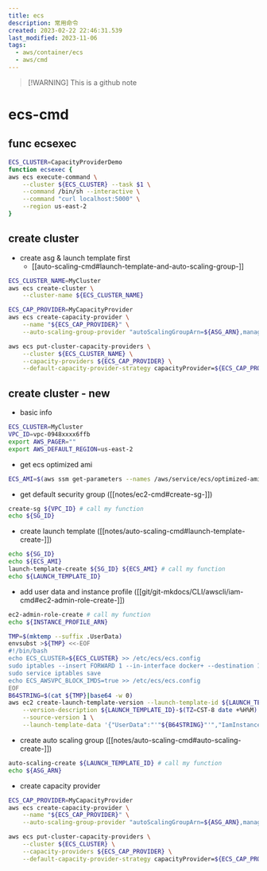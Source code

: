 ```yaml
---
title: ecs
description: 常用命令
created: 2023-02-22 22:46:31.539
last_modified: 2023-11-06
tags:
  - aws/container/ecs
  - aws/cmd
---
```

> [!WARNING] This is a github note
# ecs-cmd

## func ecsexec

```sh
ECS_CLUSTER=CapacityProviderDemo
function ecsexec {
aws ecs execute-command \
    --cluster ${ECS_CLUSTER} --task $1 \
    --command /bin/sh --interactive \
    --command "curl localhost:5000" \
    --region us-east-2 
}
```

## create cluster

- create asg & launch template first
    - [[auto-scaling-cmd#launch-template-and-auto-scaling-group-]]

```sh
ECS_CLUSTER_NAME=MyCluster
aws ecs create-cluster \
    --cluster-name ${ECS_CLUSTER_NAME}

ECS_CAP_PROVIDER=MyCapacityProvider
aws ecs create-capacity-provider \
    --name "${ECS_CAP_PROVIDER}" \
    --auto-scaling-group-provider "autoScalingGroupArn=${ASG_ARN},managedScaling={status=ENABLED,targetCapacity=10}"

aws ecs put-cluster-capacity-providers \
    --cluster ${ECS_CLUSTER_NAME} \
    --capacity-providers ${ECS_CAP_PROVIDER} \
    --default-capacity-provider-strategy capacityProvider=${ECS_CAP_PROVIDER},weight=1

```


## create cluster - new
- basic info
```sh
ECS_CLUSTER=MyCluster
VPC_ID=vpc-0948xxxx6ffb
export AWS_PAGER=""
export AWS_DEFAULT_REGION=us-east-2

```
- get ecs optimized ami
```sh
ECS_AMI=$(aws ssm get-parameters --names /aws/service/ecs/optimized-ami/amazon-linux-2/recommended |jq -r '.Parameters[0].Value' |jq -r '.image_id')

```
- get default security group ([[notes/ec2-cmd#create-sg-]])
```sh
create-sg ${VPC_ID} # call my function
echo ${SG_ID}

```
- create launch template ([[notes/auto-scaling-cmd#launch-template-create-]])
```sh
echo ${SG_ID}
echo ${ECS_AMI}
launch-template-create ${SG_ID} ${ECS_AMI} # call my function
echo ${LAUNCH_TEMPLATE_ID}

```
- add user data and instance profile ([[git/git-mkdocs/CLI/awscli/iam-cmd#ec2-admin-role-create-]])
```sh
ec2-admin-role-create # call my function
echo ${INSTANCE_PROFILE_ARN}

TMP=$(mktemp --suffix .UserData)
envsubst >${TMP} <<-EOF
#!/bin/bash
echo ECS_CLUSTER=${ECS_CLUSTER} >> /etc/ecs/ecs.config
sudo iptables --insert FORWARD 1 --in-interface docker+ --destination 169.254.169.254/32 --jump DROP
sudo service iptables save
echo ECS_AWSVPC_BLOCK_IMDS=true >> /etc/ecs/ecs.config
EOF
B64STRING=$(cat ${TMP}|base64 -w 0)
aws ec2 create-launch-template-version --launch-template-id ${LAUNCH_TEMPLATE_ID} \
    --version-description ${LAUNCH_TEMPLATE_ID}-$(TZ=CST-8 date +%H%M) \
    --source-version 1 \
    --launch-template-data '{"UserData":"'"${B64STRING}"'","IamInstanceProfile":{"Arn":"'"${INSTANCE_PROFILE_ARN}"'"}}' |tee ${TMP}.out

```
- create auto scaling group ([[notes/auto-scaling-cmd#auto-scaling-create-]])
```sh
auto-scaling-create ${LAUNCH_TEMPLATE_ID} # call my function
echo ${ASG_ARN}
```
- create capacity provider 
```sh
ECS_CAP_PROVIDER=MyCapacityProvider
aws ecs create-capacity-provider \
    --name "${ECS_CAP_PROVIDER}" \
    --auto-scaling-group-provider "autoScalingGroupArn=${ASG_ARN},managedScaling={status=ENABLED,targetCapacity=100},managedTerminationProtection=ENABLED"

aws ecs put-cluster-capacity-providers \
    --cluster ${ECS_CLUSTER} \
    --capacity-providers ${ECS_CAP_PROVIDER} \
    --default-capacity-provider-strategy capacityProvider=${ECS_CAP_PROVIDER},weight=1

```






